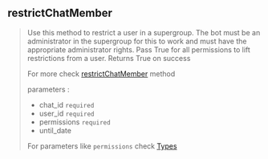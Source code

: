## restrictChatMember

> Use this method to restrict a user in a supergroup. The bot must be an administrator in the supergroup for this to work and must have the appropriate administrator rights. Pass True for all permissions to lift restrictions from a user. Returns True on success
>
> For more check [restrictChatMember](https://core.telegram.org/bots/api#restrictchatmember) method
>
> parameters :
>
> - chat_id `required`
> - user_id `required`
> - permissions `required`
> - until_date
>
> For parameters like `permissions` check [Types](https://github.com/abdiu34567/telesn.js/tree/main/Docs/Types)
